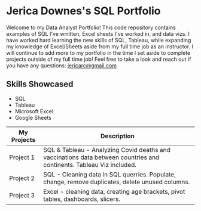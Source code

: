 # Jerica Downes's SQL Portfolio #

Welcome to my Data Analyst Portfolio! This code repository contains examples of SQL I've wrritten, Excel sheets I've worked in, and data vizs. I have worked hard learning the new skills of SQL, Tableau, while expanding my knowledge of Excel/Sheets aside from my full time job as an instructor. I will continue to add more to my portfolio in the time I set aside to complete projects outside of my full time job! Feel free to take a look and reach out if you have any questions: jericarc@gmail.com

## Skills Showcased ##
* SQL
* Tableau
* Microsoft Excel
* Google Sheets


My Projects  | Description
------------- | -------------
Project 1  | SQL & Tableau - Analyzing Covid deaths and vaccinations data between countries and continents. Tableau Viz included.
Project 2  | SQL - Cleaning data in SQL querries. Populate, change, remove duplicates, delete unused columns.
Project 3  | Excel - cleaning data, creating age brackets, pivot tables, dashboards, slicers.
